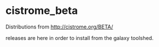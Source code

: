cistrome_beta
=============

Distributions from http://cistrome.org/BETA/

releases are here in order to install from the galaxy toolshed.
